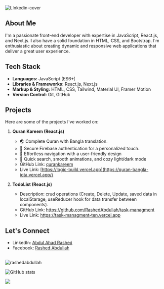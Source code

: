 <img src="https://i.ibb.co/Km0Mc6T/LInkedin-cover.jpg" alt="LInkedin-cover" border="0">

## About Me
I'm a passionate front-end developer with expertise in JavaScript, React.js, and Next.js. I also have a solid foundation in HTML, CSS, and Bootstrap. I'm enthusiastic about creating dynamic and responsive web applications that deliver a great user experience.

## Tech Stack
- **Languages:** JavaScript (ES6+)
- **Libraries & Frameworks:** React.js, Next.js
- **Markup & Styling:** HTML, CSS, Tailwind, Material UI, Framer Motion
- **Version Control:** Git, GitHub

## Projects
Here are some of the projects I've worked on:

1. **Quran Kareem (React.js)**
   - 🌏 Complete Quran with Bangla translation.
   - 🔐 Secure Firebase authentication for a personalized touch.
   - 🚀 Effortless navigation with a user-friendly design
   - 🌙 Quick search, smooth animations, and cozy light/dark mode
   - GitHub Link: [qurankareem](https://github.com/RashedAbdullah/quran-bangla)
   - Live Link: [https://logic-build.vercel.app](https://quran-bangla-iota.vercel.app/)

2. **TodoList (React.js)**
   - Description: crud operations (Create, Delete, Update, saved data in localStarage, useReducer hook for data transfer between components).
   - GitHub Link: https://github.com/RashedAbdullah/task-managment
   - Live Link: https://task-managment-ten.vercel.app

## Let's Connect
- LinkedIn: [Abdul Ahad Rashed](https://www.linkedin.com/in/rashed4abdullah/)
- Facebook: [Rashed Abdullah](https://www.facebook.com/Rashed4Abdullah)
##
<span><img align="center" src="https://github-readme-stats.vercel.app/api/top-langs?username=rashedabdullah&show_icons=true&locale=en&layout=compact" alt="rashedabdullah" /></span>

![GitHub stats](https://github-readme-stats.vercel.app/api?username=RashedAbdullah&show_icons=true&count_private=true&align="center")

![](https://komarev.com/ghpvc/?username=RashedAbdullah&color=blue)

